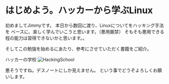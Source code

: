 # はじめよう。ハッカーから学ぶLinux

初めましてJimmyです。
本日から数回に渡り、Linuxについてをハッキング手法を
ベースに、楽しく学んでいこうと思います。（悪用厳禁）
そもそも悪用できる程の能力は習得できないかと思います。。

そしてこの勉強を始めるにあたり、参考にさせていただく書籍をご紹介。


ハッカーの学校
 ![HackingSchool](http://s-akademeia.sakura.ne.jp/main/books/school/img/hackercover2.png)

悪そうですね。デスノートにしか見えません。
という事でどうぞよろしくお願いします。
